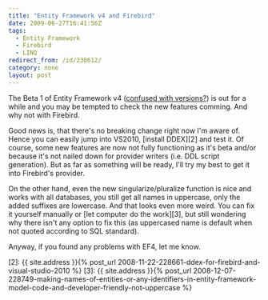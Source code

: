 ```yaml
---
title: "Entity Framework v4 and Firebird"
date: 2009-06-27T16:41:56Z
tags:
  - Entity Framework
  - Firebird
  - LINQ
redirect_from: /id/230612/
category: none
layout: post
---
```

The Beta 1 of Entity Framework v4 ([confused with versions?][1]) is out for a while and you may be tempted to check the new features comming. And why not with Firebird.

Good news is, that there's no breaking change right now I'm aware of. Hence you can easily jump into VS2010, [install DDEX][2] and test it. Of course, some new features are now not fully functioning as it's beta and/or because it's not nailed down for provider writers (i.e. DDL script generation). But as far as something will be ready, I'll try my best to get it into Firebird's provider.

On the other hand, even the new singularize/pluralize function is nice and works with all databases, you still get all names in uppercase, only the added suffixes are lowercase. And that looks even more weird. You can fix it yourself manually or [let computer do the work][3], but still wondering why there isn't any option to fix this (as uppercased name is default when not quoted according to SQL standard).

Anyway, if you found any problems with EF4, let me know.

[1]: http://thedatafarm.com/blog/data-access/ef4-ef4-ef4/
[2]: {{ site.address }}{% post_url 2008-11-22-228661-ddex-for-firebird-and-visual-studio-2010 %}
[3]: {{ site.address }}{% post_url 2008-12-07-228749-making-names-of-entities-or-any-identifiers-in-entity-framework-model-code-and-developer-friendly-not-uppercase %}